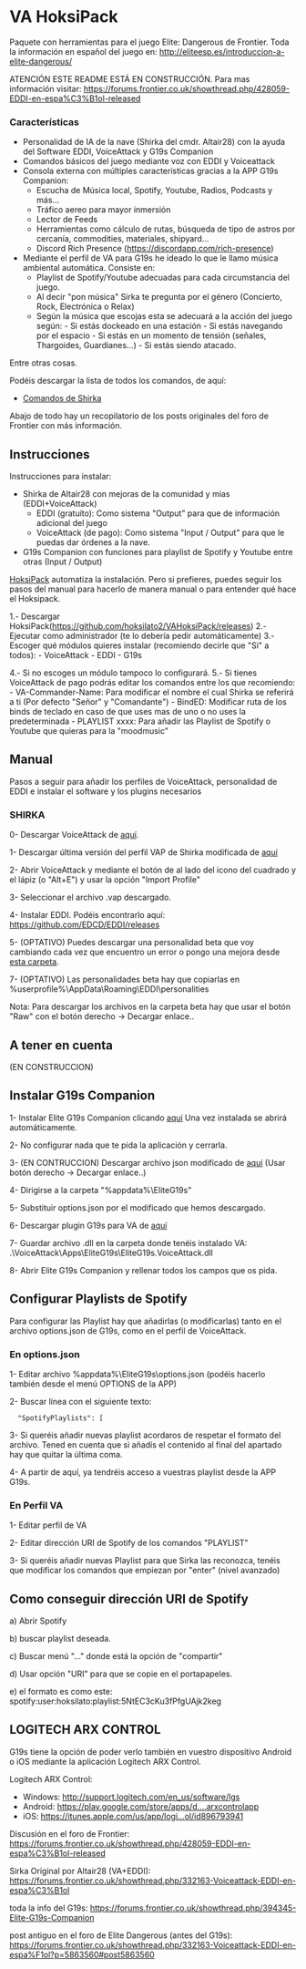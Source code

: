 # VA HoksiPack
Paquete con herramientas para el juego Elite: Dangerous de Frontier.
Toda la información en español del juego en: http://eliteesp.es/introduccion-a-elite-dangerous/

ATENCIÓN ESTE README ESTÁ EN CONSTRUCCIÓN. Para mas información visitar:
https://forums.frontier.co.uk/showthread.php/428059-EDDI-en-espa%C3%B1ol-released


### Características
- Personalidad de IA de la nave (Shirka del cmdr. Altair28) con la ayuda del Software EDDI, VoiceAttack y G19s Companion
- Comandos básicos del juego mediante voz con EDDI y Voiceattack
- Consola externa con múltiples características gracias a la APP G19s Companion:
    - Escucha de Música local, Spotify, Youtube, Radios, Podcasts y más...
    - Tráfico aereo para mayor inmersión
    - Lector de Feeds
    - Herramientas como cálculo de rutas, búsqueda de tipo de astros por cercanía, commodities, materiales, shipyard...
    - Discord Rich Presence (https://discordapp.com/rich-presence)
- Mediante el perfil de VA para G19s he ideado lo que le llamo música ambiental automática. Consiste en:
    - Playlist de Spotify/Youtube adecuadas para cada circumstancia del juego.
    - Al decir "pon música" Sirka te pregunta por el género (Concierto, Rock, Electrónica o Relax)
    - Según la música que escojas esta se adecuará a la acción del juego según: 
          - Si estás dockeado en una estación
          - Si estás navegando por el espacio
          - Si estás en un momento de tensión (señales, Thargoides, Guardianes...)
          - Si estás siendo atacado.

Entre otras cosas. 

Podéis descargar la lista de todos los comandos, de aquí:

- [Comandos de Shirka](http://htmlpreview.github.io/?https://raw.githubusercontent.com/hoksilato2/VAHoksiPack/master/VAPs/Hoksilato%203.1.0-1-Profile.html)

Abajo de todo hay un recopilatorio de los posts originales del foro de Frontier con más información.


## Instrucciones

Instrucciones para instalar:
- Shirka de Altair28 con mejoras de la comunidad y mias (EDDI+VoiceAttack)
    - EDDI (gratuíto): Como sistema "Output" para que de información adicional del juego
    - VoiceAttack (de pago): Como sistema "Input / Output" para que le puedas dar órdenes a la nave. 
- G19s Companion con funciones para playlist de Spotify y Youtube entre otras (Input / Output)


[HoksiPack](https://github.com/hoksilato2/VAHoksiPack/releases) automatiza la instalación. Pero si prefieres, puedes seguir los pasos del manual para hacerlo de manera manual o para entender qué hace el Hoksipack.


1.- Descargar HoksiPack(https://github.com/hoksilato2/VAHoksiPack/releases) 
2.- Ejecutar como administrador (te lo debería pedir automáticamente)
3.- Escoger qué módulos quieres instalar (recomiendo decirle que "Si" a todos):
    - VoiceAttack
    - EDDI
    - G19s
    
4.- Si no escoges un módulo tampoco lo configurará.
5.- Si tienes VoiceAttack de pago podrás editar los comandos entre los que recomiendo:
     - VA-Commander-Name: Para modificar el nombre el cual Shirka se referirá a ti (Por defecto "Señor" y "Comandante")
     - BindED: Modificar ruta de los binds de teclado en caso de que uses mas de uno o no uses la predeterminada
     - PLAYLIST xxxx: Para añadir las Playlist de Spotify o Youtube que quieras para la "moodmusic"

## Manual
Pasos a seguir para añadir los perfiles de VoiceAttack, personalidad de EDDI e instalar el software y los plugins necesarios

### SHIRKA

0- Descargar VoiceAttack de [aquí](https://voiceattack.com/).

1- Descargar última versión del perfil VAP de Shirka modificada de [aquí](https://github.com/hoksilato2/VAHoksiPack/tree/master/VAPs)

2- Abrir VoiceAttack y mediante el botón de al lado del icono del cuadrado y el lápiz (o "Alt+E") y usar la opción "Import Profile"

3- Seleccionar el archivo .vap descargado.

4- Instalar EDDI. Podéis encontrarlo aquí: https://github.com/EDCD/EDDI/releases

5- (OPTATIVO) Puedes descargar una personalidad beta que voy cambiando cada vez que encuentro un error o pongo una mejora desde [esta carpeta](https://github.com/hoksilato2/VoiceAttack-Profiles/tree/master/Personalities/beta).

7- (OPTATIVO) Las personalidades beta hay que copiarlas en %userprofile%\AppData\Roaming\EDDI\personalities

Nota: Para descargar los archivos en la carpeta beta hay que usar el botón "Raw" con el botón derecho -> Decargar enlace..



## A tener en cuenta

(EN CONSTRUCCION)


## Instalar G19s Companion
 1- Instalar Elite G19s Companion clicando [aquí](https://apps.magicmau.nl) Una vez instalada se abrirá automáticamente.

 2- No configurar nada que te pida la aplicación y cerrarla.

 3- (EN CONTRUCCION) Descargar archivo json modificado de [aquí](https://raw.githubusercontent.com/hoksilato2/Elite-G19s-Companion-Options/master/options.json) (Usar botón derecho -> Decargar enlace..)

 4- Dirigirse a la carpeta "%appdata%\EliteG19s"

 5- Substituir options.json por el modificado que hemos descargado.

 6- Descargar plugin G19s para VA de [aquí](https://apps.magicmau.nl/EliteG19s-v2/VoiceAttack/EliteG19s-VoiceAttack-latest.zip)

 7- Guardar archivo .dll en la carpeta donde tenéis instalado VA:
    .\VoiceAttack\Apps\EliteG19s\EliteG19s.VoiceAttack.dll

 8- Abrir Elite G19s Companion y rellenar todos los campos que os pida.


## Configurar Playlists de Spotify
Para configurar las Playlist hay que añadirlas (o modificarlas) tanto en el archivo options.json de G19s, como en el perfil de VoiceAttack.


### En options.json
1- Editar archivo %appdata%\EliteG19s\options.json (podéis hacerlo también desde el menú OPTIONS de la APP)

2- Buscar línea con el siguiente texto:

      "SpotifyPlaylists": [

3- Si queréis añadir nuevas playlist acordaros de respetar el formato del archivo. Tened en cuenta que si añadís el contenido al final del apartado hay que quitar la última coma.

4- A partir de aquí, ya tendréis acceso a vuestras playlist desde la APP G19s.

### En Perfil VA
1- Editar perfil de VA

2- Editar dirección URI de Spotify de los comandos "PLAYLIST"

3- Si queréis añadir nuevas Playlist para que Sirka las reconozca, tenéis que modificar los comandos que empiezan por "enter" (nivel avanzado)


## Como conseguir dirección URI de Spotify

a) Abrir Spotify

b) buscar playlist deseada.

c) Buscar menú "..." donde está la opción de "compartir"

d) Usar opción "URI" para que se copie en el portapapeles.

e) el formato es como este: spotify:user:hoksilato:playlist:5NtEC3cKu3fPfgUAjk2keg


## LOGITECH ARX CONTROL
G19s tiene la opción de poder verlo también en vuestro dispositivo Android o iOS mediante la aplicación Logitech ARX Control.

Logitech ARX Control:
- Windows: http://support.logitech.com/en_us/software/lgs
- Android: https://play.google.com/store/apps/d....arxcontrolapp
- iOS: https://itunes.apple.com/us/app/logi...ol/id896793941




Discusión en el foro de Frontier:
https://forums.frontier.co.uk/showthread.php/428059-EDDI-en-espa%C3%B1ol-released

Sirka Original por Altair28 (VA+EDDI):
https://forums.frontier.co.uk/showthread.php/332163-Voiceattack-EDDI-en-espa%C3%B1ol

toda la info del G19s:
https://forums.frontier.co.uk/showthread.php/394345-Elite-G19s-Companion

post antiguo en el foro de Elite Dangerous (antes del G19s):
https://forums.frontier.co.uk/showthread.php/332163-Voiceattack-EDDI-en-espa%F1ol?p=5863560#post5863560
